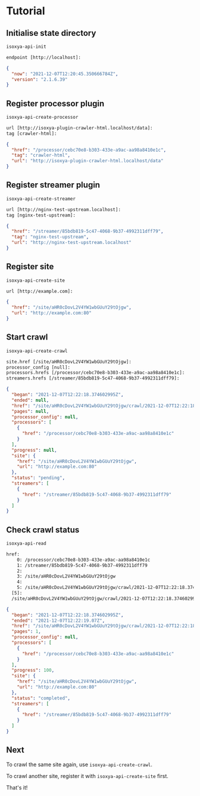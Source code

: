 # Tutorial

## Initialise state directory

```sh
isoxya-api-init
```

```txt
endpoint [http://localhost]: 
```

```json
{
  "now": "2021-12-07T12:20:45.350666784Z",
  "version": "2.1.6.39"
}
```

## Register processor plugin

```sh
isoxya-api-create-processor
```

```txt
url [http://isoxya-plugin-crawler-html.localhost/data]: 
tag [crawler-html]: 
```

```json
{
  "href": "/processor/cebc70e8-b303-433e-a9ac-aa98a8410e1c",
  "tag": "crawler-html",
  "url": "http://isoxya-plugin-crawler-html.localhost/data"
}
```

## Register streamer plugin

```sh
isoxya-api-create-streamer
```

```txt
url [http://nginx-test-upstream.localhost]: 
tag [nginx-test-upstream]: 
```

```json
{
  "href": "/streamer/85bdb819-5c47-4068-9b37-4992311dff79",
  "tag": "nginx-test-upstream",
  "url": "http://nginx-test-upstream.localhost"
}
```

## Register site

```sh
isoxya-api-create-site
```

```txt
url [http://example.com]: 
```

```json
{
  "href": "/site/aHR0cDovL2V4YW1wbGUuY29tOjgw",
  "url": "http://example.com:80"
}
```

## Start crawl

```sh
isoxya-api-create-crawl
```

```txt
site.href [/site/aHR0cDovL2V4YW1wbGUuY29tOjgw]: 
processor_config [null]: 
processors.hrefs [/processor/cebc70e8-b303-433e-a9ac-aa98a8410e1c]: 
streamers.hrefs [/streamer/85bdb819-5c47-4068-9b37-4992311dff79]: 
```

```json
{
  "began": "2021-12-07T12:22:18.374602995Z",
  "ended": null,
  "href": "/site/aHR0cDovL2V4YW1wbGUuY29tOjgw/crawl/2021-12-07T12:22:18.374602995Z",
  "pages": null,
  "processor_config": null,
  "processors": [
    {
      "href": "/processor/cebc70e8-b303-433e-a9ac-aa98a8410e1c"
    }
  ],
  "progress": null,
  "site": {
    "href": "/site/aHR0cDovL2V4YW1wbGUuY29tOjgw",
    "url": "http://example.com:80"
  },
  "status": "pending",
  "streamers": [
    {
      "href": "/streamer/85bdb819-5c47-4068-9b37-4992311dff79"
    }
  ]
}
```

## Check crawl status

```sh
isoxya-api-read
```

```txt
href:
    0: /processor/cebc70e8-b303-433e-a9ac-aa98a8410e1c
    1: /streamer/85bdb819-5c47-4068-9b37-4992311dff79
    2: 
    3: /site/aHR0cDovL2V4YW1wbGUuY29tOjgw
    4: 
    5: /site/aHR0cDovL2V4YW1wbGUuY29tOjgw/crawl/2021-12-07T12:22:18.374602995Z
  [5]: 
  /site/aHR0cDovL2V4YW1wbGUuY29tOjgw/crawl/2021-12-07T12:22:18.374602995Z
```

```json
{
  "began": "2021-12-07T12:22:18.374602995Z",
  "ended": "2021-12-07T12:22:19.07Z",
  "href": "/site/aHR0cDovL2V4YW1wbGUuY29tOjgw/crawl/2021-12-07T12:22:18.374602995Z",
  "pages": 1,
  "processor_config": null,
  "processors": [
    {
      "href": "/processor/cebc70e8-b303-433e-a9ac-aa98a8410e1c"
    }
  ],
  "progress": 100,
  "site": {
    "href": "/site/aHR0cDovL2V4YW1wbGUuY29tOjgw",
    "url": "http://example.com:80"
  },
  "status": "completed",
  "streamers": [
    {
      "href": "/streamer/85bdb819-5c47-4068-9b37-4992311dff79"
    }
  ]
}
```

## Next

To crawl the same site again, use `isoxya-api-create-crawl`.

To crawl another site, register it with `isoxya-api-create-site` first.

That's it!
